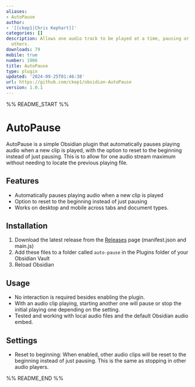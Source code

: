 ```yaml
---
aliases:
- AutoPause
author:
- '[[ckep1|Chris Kephart]]'
categories: []
description: Allows one audio track to be played at a time, pausing or stopping any
  others.
downloads: 79
mobile: true
number: 1906
title: AutoPause
type: plugin
updated: '2024-09-25T01:46:38'
url: https://github.com/ckep1/obsidian-AutoPause
version: 1.0.1
---
```


%% README_START %%

# AutoPause

AutoPause is a simple Obsidian plugin that automatically pauses playing audio when a new clip is played, with the option to reset to the beginning instead of just pausing. This is to allow for one audio stream maximum without needing to locate the previous playing file.

## Features

- Automatically pauses playing audio when a new clip is played
- Option to reset to the beginning instead of just pausing
- Works on desktop and mobile across tabs and document types.

## Installation

1. Download the latest release from the [Releases](https://github.com/ckep1/obsidian-autopause/releases) page (manifest.json and main.js)
2. Add these files to a folder called `auto-pause` in the Plugins folder of your Obsidian Vault
3. Reload Obsidian

## Usage

- No interaction is required besides enabling the plugin.
- With an audio clip playing, starting another one will pause or stop the initial playing one depending on the setting.
- Tested and working with local audio files and the default Obsidian audio embed.

## Settings

- Reset to beginning: When enabled, other audio clips will be reset to the beginning instead of just pausing. This is the same as stopping in other audio players.


%% README_END %%